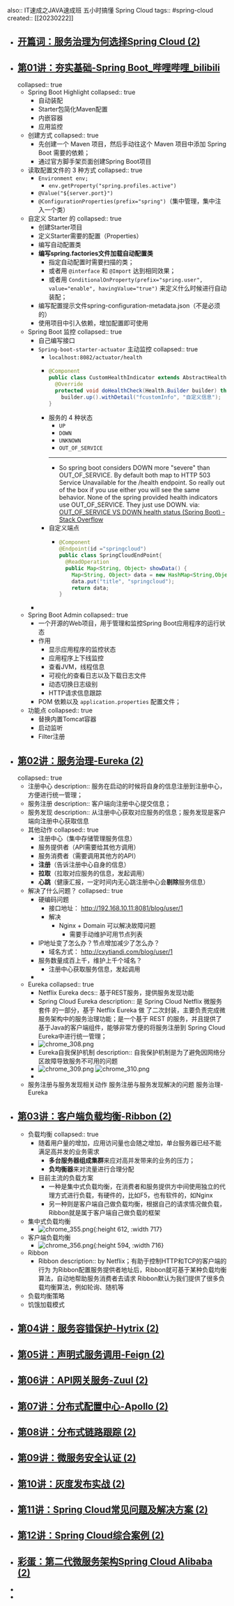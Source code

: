 also:: IT速成之JAVA速成班 五小时搞懂 Spring Cloud
tags:: #spring-cloud
created:: [[20230222]]

- ## [开篇词：服务治理为何选择Spring Cloud (2)](https://www.bilibili.com/video/BV13a411e7h5?*p*=1)
- ## [第01讲：夯实基础-Spring Boot_哔哩哔哩_bilibili](https://www.bilibili.com/video/BV13a411e7h5/?p=2)
  collapsed:: true
  - Spring Boot Highlight
    collapsed:: true
    - 自动装配
    - Starter包简化Maven配置
    - 内嵌容器
    - 应用监控
  - 创建方式
    collapsed:: true
    - 先创建一个 Maven 项目，然后手动往这个 Maven 项目中添加 Spring Boot 需要的依赖；
    - 通过官方脚手架页面创建Spring Boot项目
  - 读取配置文件的 3 种方式 
    collapsed:: true
    - `Environment env;`
      - `env.getProperty("spring.profiles.active")`
    - `@Value("${server.port}")`
    - `@ConfigurationProperties(prefix="spring")`（集中管理，集中注入一个类）
  - 自定义 Starter 的 
    collapsed:: true
    - 创建Starter项目
    - 定义Starter需要的配置（Properties）
    - 编写自动配置类
    - **编写spring.factories文件加载自动配置类**
      - 指定自动配置时需要扫描的类；
      - 或者用 `@interface` 和 `@Import` 达到相同效果；
      - 或者用 `ConditionalOnProperty(prefix="spring.user", value="enable", havingValue="true")` 来定义什么时候进行自动装配；
    - 编写配置提示文件spring-configuration-metadata.json（不是必须的）
    - 使用项目中引入依赖，增加配置即可使用
  - Spring Boot 监控
    collapsed:: true
    - 自己编写接口
    - `Spring-boot-starter-actuator` 主动监控
      collapsed:: true
      - `localhost:8082/actuator/health`
      - ```java
        @Component
        public class CustomHealthIndicator extends AbstractHealthIndicator {
          @Override
          protected void doHealthCheck(Health.Builder builder) throws Exception {
            builder.up().withDetail("fcustomInfo", "自定义信息");
        }
        ```
      - 服务的 4 种状态
        - `UP`
        - `DOWN`
        - `UNKNOWN`
        - `OUT_OF_SERVICE`
        - ---
        - So spring boot considers DOWN more "severe" than OUT_OF_SERVICE. By default both map to HTTP 503 Service Unavailable for the /health endpoint. So really out of the box if you use either you will see the same behavior. None of the spring provided health indicators use OUT_OF_SERVICE. They just use DOWN.
          via: [OUT_OF_SERVICE VS DOWN health status (Spring Boot) - Stack Overflow](https://stackoverflow.com/questions/29924786/out-of-service-vs-down-health-status-spring-boot)
      - 自定义端点
        - ```java
          @Component
          @Endpoint(id ="springcloud")
          public class SpringCloudEndPoint{
            @ReadOperation
            public Map<String, Object> showData() {
              Map<String, Object> data = new HashMap<String,Object>();
              data.put("title", "springcloud");
              return data;
          }
          ```
    -
  - Spring Boot Admin
    collapsed:: true
    - 一个开源的Web项目，用于管理和监控Spring Boot应用程序的运行状态
    - 作用
      - 显示应用程序的监控状态
      - 应用程序上下线监控
      - 查看JVM，线程信息
      - 可视化的查看日志以及下载日志文件
      - 动态切换日志级别
      - HTTP请求信息跟踪
    - POM 依赖以及 `application.properties` 配置文件；
  - 功能点
    collapsed:: true
    - 替换内置Tomcat容器
    - 启动监听
    - Filter注册
- ## [第02讲：服务治理-Eureka (2)](https://www.bilibili.com/video/BV13a411e7h5?*p*=3)
  collapsed:: true
  - 注册中心
    description:: 服务在启动的时候将自身的信息注册到注册中心，方便进行统一管理；
  - 服务注册
    description:: 客户端向注册中心提交信息；
  - 服务发现
    description:: 从注册中心获取对应服务的信息；服务发现是客户端向注册中心获取信息
  - 其他动作
    collapsed:: true
    - 注册中心（集中存储管理服务信息）
    - 服务提供者（API需要给其他方调用）
    - 服务消费者（需要调用其他方的API）
    - **注册**（告诉注册中心自身的信息）
    - **拉取**（拉取对应服务的信息，发起调用）
    - **心跳**（健康汇报，一定时间内无心跳注册中心会**剔除**服务信息）
  - 解决了什么问题？
    collapsed:: true
    - 硬编码问题
      - 接口地址： http://192.168.10.11:8081/blog/user/1
      - 解决
        - Nginx + Domain 可以解决故障问题
          - 需要手动维护可用节点列表
    - IP地址变了怎么办？节点增加减少了怎么办？
      - 域名方式： http://cxytiandi.com/blog/user/1
    - 服务数量成百上千，维护上千个域名？
      - 注册中心获取服务信息，发起调用
    -
  - Eureka
    collapsed:: true
    - Netflix Eureka
      decs:: 基于REST服务，提供服务发现功能
    - Spring Cloud Eureka
      description:: 是 Spring Cloud Netflix 微服务套件 的一部分，基于 Netflix Eureka 做 了二次封装，主要负责完成微服务架构中的服务治理功能；是一个基于 REST 的服务，并且提供了基于Java的客户端组件，能够非常方便的将服务注册到 Spring Cloud Eureka中进行统一管理；
    - ![chrome_308.png](../assets/chrome_308_1677053666121_0.png)
    - Eureka自我保护机制
      description:: 自我保护机制是为了避免因网络分区故障导致服务不可用的问题
    - ![chrome_309.png](../assets/chrome_309_1677054740861_0.png)
      ![chrome_310.png](../assets/chrome_310_1677054813358_0.png)
    -
  - 服务注册与服务发现相关动作
    服务注册与服务发现解决的问题
    服务治理-Eureka
- ## [第03讲：客户端负载均衡-Ribbon (2)](https://www.bilibili.com/video/BV13a411e7h5?*p*=4)
  - 负载均衡
    collapsed:: true
    - 随着用户量的增加，应用访问量也会随之增加，单台服务器已经不能满足高并发的业务需求
      - **多台服务器组成集群**来应对高并发带来的业务的压力；
      - **负均衡器**来对流量进行合理分配
    - 目前主流的负载方案
      - 一种是集中式负载均衡，在消费者和服务提供方中间使用独立的代理方式进行负载，有硬件的，比如F5，也有软件的，如Nginx
      - 另一种则是客户端自己做负载均衡，根据自己的请求情况做负载，Ribbon就是属于客户端自己做负载的框架
  - 集中式负载均衡
    - ![chrome_355.png](../assets/chrome_355_1679371658522_0.png){:height 612, :width 717}
  - 客户端负载均衡
    - ![chrome_356.png](../assets/chrome_356_1679371788888_0.png){:height 594, :width 716}
  - Ribbon
    - Ribbon
      description:: by Netflix；有助于控制HTTP和TCP的客户端的行为
      为Ribbon配置服务提供者地址后，Ribbon就可基于某种负载均衡算法，自动地帮助服务消费者去请求
      Ribbon默认为我们提供了很多负载均衡算法，例如轮询、随机等
  - 负载均衡策略
  - 饥饿加载模式
- ## [第04讲：服务容错保护-Hytrix (2)](https://www.bilibili.com/video/BV13a411e7h5?*p*=5)
- ## [第05讲：声明式服务调用-Feign (2)](https://www.bilibili.com/video/BV13a411e7h5?*p*=6)
- ## [第06讲：API网关服务-Zuul (2)](https://www.bilibili.com/video/BV13a411e7h5?*p*=7)
- ## [第07讲：分布式配置中心-Apollo (2)](https://www.bilibili.com/video/BV13a411e7h5?*p*=8)
- ## [第08讲：分布式链路跟踪 (2)](https://www.bilibili.com/video/BV13a411e7h5?*p*=9)
- ## [第09讲：微服务安全认证 (2)](https://www.bilibili.com/video/BV13a411e7h5?*p*=10)
- ## [第10讲：灰度发布实战 (2)](https://www.bilibili.com/video/BV13a411e7h5?*p*=11)
- ## [第11讲：Spring Cloud常见问题及解决方案 (2)](https://www.bilibili.com/video/BV13a411e7h5?*p*=12)
- ## [第12讲：Spring Cloud综合案例 (2)](https://www.bilibili.com/video/BV13a411e7h5?*p*=13)
- ## [彩蛋：第二代微服务架构Spring Cloud Alibaba (2)](https://www.bilibili.com/video/BV13a411e7h5?*p*=14)
-
-